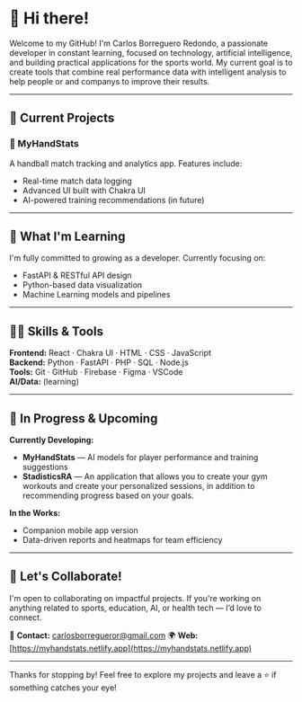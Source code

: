 # 👋 Hi there! 

Welcome to my GitHub! I'm Carlos Borreguero Redondo, a passionate developer in constant learning, focused on technology, artificial intelligence, and building practical applications for the sports world. My current goal is to create tools that combine real performance data with intelligent analysis to help people or and companys to improve their results.

---

## 🚀 Current Projects

### 🔭 MyHandStats  
A handball match tracking and analytics app. Features include:
- Real-time match data logging   
- Advanced UI built with Chakra UI 
- AI-powered training recommendations (in future)  

---

## 🌱 What I'm Learning  
I'm fully committed to growing as a developer. Currently focusing on:

- FastAPI & RESTful API design   
- Python-based data visualization 
- Machine Learning models and pipelines    

---

## 🧑‍💻 Skills & Tools

**Frontend:** React · Chakra UI · HTML · CSS · JavaScript  
**Backend:** Python · FastAPI · PHP · SQL · Node.js  
**Tools:** Git · GitHub · Firebase · Figma · VSCode  
**AI/Data:** (learning)

---

## 🔧 In Progress & Upcoming

**Currently Developing:**  
- **MyHandStats** — AI models for player performance and training suggestions  
- **StadisticsRA** — An application that allows you to create your gym workouts and create your personalized sessions, in addition to recommending progress based on your goals.

**In the Works:**  
- Companion mobile app version    
- Data-driven reports and heatmaps for team efficiency

---

## 🤝 Let's Collaborate!  
I'm open to collaborating on impactful projects. If you're working on anything related to sports, education, AI, or health tech — I’d love to connect.

📧 **Contact:** carlosborregueror@gmail.com
🌍 **Web:** [https://myhandstats.netlify.app](https://myhandstats.netlify.app)

---


Thanks for stopping by! Feel free to explore my projects and leave a ⭐ if something catches your eye!
